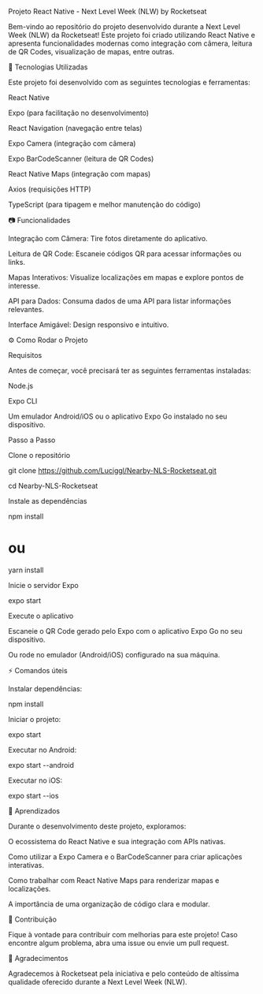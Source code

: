 Projeto React Native - Next Level Week (NLW) by Rocketseat

Bem-vindo ao repositório do projeto desenvolvido durante a Next Level Week (NLW) da Rocketseat! Este projeto foi criado utilizando React Native e apresenta funcionalidades modernas como integração com câmera, leitura de QR Codes, visualização de mapas, entre outras.

:rocket: Tecnologias Utilizadas

Este projeto foi desenvolvido com as seguintes tecnologias e ferramentas:

React Native

Expo (para facilitação no desenvolvimento)

React Navigation (navegação entre telas)

Expo Camera (integração com câmera)

Expo BarCodeScanner (leitura de QR Codes)

React Native Maps (integração com mapas)

Axios (requisições HTTP)

TypeScript (para tipagem e melhor manutenção do código)

:camera: Funcionalidades

Integração com Câmera: Tire fotos diretamente do aplicativo.

Leitura de QR Code: Escaneie códigos QR para acessar informações ou links.

Mapas Interativos: Visualize localizações em mapas e explore pontos de interesse.

API para Dados: Consuma dados de uma API para listar informações relevantes.

Interface Amigável: Design responsivo e intuitivo.

:gear: Como Rodar o Projeto

Requisitos

Antes de começar, você precisará ter as seguintes ferramentas instaladas:

Node.js

Expo CLI

Um emulador Android/iOS ou o aplicativo Expo Go instalado no seu dispositivo.

Passo a Passo

Clone o repositório

git clone https://github.com/Luciggl/Nearby-NLS-Rocketseat.git

cd Nearby-NLS-Rocketseat

Instale as dependências

npm install
# ou
yarn install

Inicie o servidor Expo

expo start

Execute o aplicativo

Escaneie o QR Code gerado pelo Expo com o aplicativo Expo Go no seu dispositivo.

Ou rode no emulador (Android/iOS) configurado na sua máquina.

:zap: Comandos úteis

Instalar dependências:

npm install

Iniciar o projeto:

expo start

Executar no Android:

expo start --android

Executar no iOS:

expo start --ios

:bookmark_tabs: Aprendizados

Durante o desenvolvimento deste projeto, exploramos:

O ecossistema do React Native e sua integração com APIs nativas.

Como utilizar a Expo Camera e o BarCodeScanner para criar aplicações interativas.

Como trabalhar com React Native Maps para renderizar mapas e localizações.

A importância de uma organização de código clara e modular.

:handshake: Contribuição

Fique à vontade para contribuir com melhorias para este projeto! Caso encontre algum problema, abra uma issue ou envie um pull request.

:tada: Agradecimentos

Agradecemos à Rocketseat pela iniciativa e pelo conteúdo de altíssima qualidade oferecido durante a Next Level Week (NLW).
